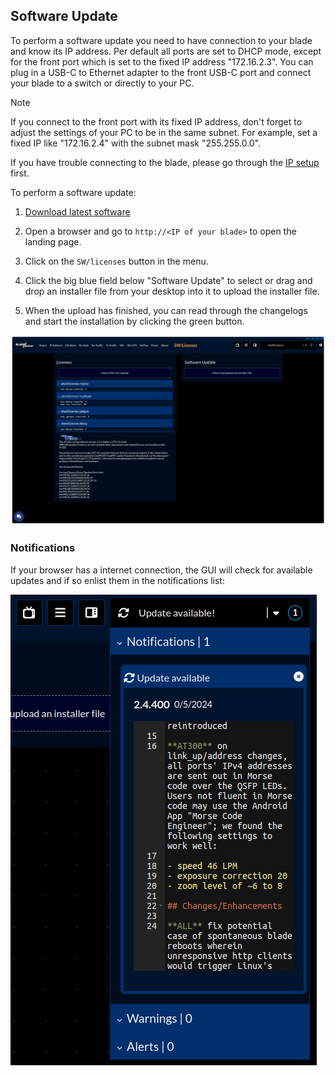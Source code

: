 ## Software Update

To perform a software update you need to have connection to your blade and know its IP address. Per default all ports are set to DHCP mode, except for the front port which is set to the fixed IP address "172.16.2.3". You can plug in a USB-C to Ethernet adapter to the front USB-C port and connect your blade to a switch or directly to your PC. 

> [!NOTE]
> If you connect to the front port with its fixed IP address, don't forget to adjust the settings of your PC to be in the same subnet. For example, set a fixed IP like "172.16.2.4" with the subnet mask "255.255.0.0".

If you have trouble connecting to the blade, please go through the [IP setup](ip.md) first.

To perform a software update:

1. [Download latest software](https://www.dropbox.com/scl/fo/48fo8h9fl8exzzta4de0r/ANwE702r86pDo6B1SBPmhbw?rlkey=5ig6q7qls6hoxdutgkdkqh8p8&st=vyr6jc60&dl=0)

1. Open a browser and go to `http://<IP of your blade>` to open the landing page.
1. Click on the `SW/licenses` button in the menu.
1. Click the big blue field below "Software Update" to select or drag and drop an installer file from your desktop into it to upload the installer file.
1. When the upload has finished, you can read through the changelogs and start the installation by clicking the green button.

![Landing Page - SW/Licenses Section](gui-swu.png)

### Notifications

If your browser has a internet connection, the GUI will check for available updates and if so enlist them in the notifications list:

![Landing Page - Notifications](gui-software-notification.png)

